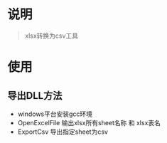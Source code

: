 # 说明
> xlsx转换为csv工具

# 使用
## 导出DLL方法
- windows平台安装gcc环境
- OpenExcelFile 输出xlsx所有sheet名称 和 xlsx表名
- ExportCsv 导出指定sheet为csv